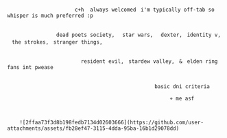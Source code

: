 

                          c+h  always welcomedㅤi'm typically off-tab so whisper is much preferred :p


                    dead poets society,ㅤ star wars,ㅤ dexter,ㅤidentity v,ㅤthe strokes,ㅤstranger things,

  
                            resident evil,ㅤstardew valley,ㅤ&ㅤelden ring fans int pwease 

  
                                                    basic dni criteriaㅤ
  
                                                         ⌖ me asf

  
   
        ![2ffaa73f3d8b198fedb7134d02603666](https://github.com/user-attachments/assets/fb28ef47-3115-4dda-95ba-16b1d29078dd)

